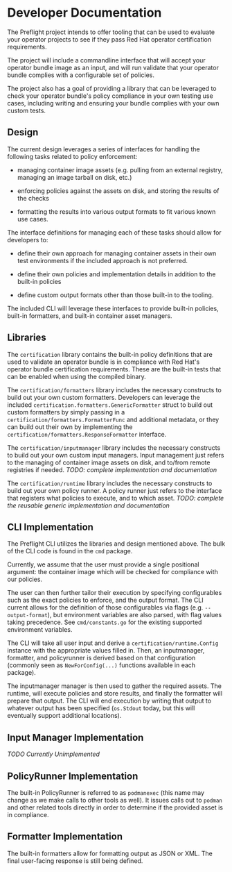 # Developer Documentation

The Preflight project intends to offer tooling that can be used to evaluate your
operator projects to see if they pass Red Hat operator certification
requirements.

The project will include a commandline interface that will accept your operator
bundle image as an input, and will run validate that your operator bundle
complies with a configurable set of policies.

The project also has a goal of providing a library that can be leveraged to
check your operator bundle's policy compliance in your own testing use cases,
including writing and ensuring your bundle complies with your own custom tests.

## Design

The current design leverages a series of interfaces for handling the following
tasks related to policy enforcement:

* managing container image assets (e.g. pulling from an external registry,
  managing an image tarball on disk, etc.)

* enforcing policies against the assets on disk, and storing the results of the
  checks

* formatting the results into various output formats to fit various known use
  cases.

The interface definitions for managing each of these tasks should allow for
developers to:

* define their own approach for managing container assets in their own test
  environments if the included approach is not preferred.

* define their own policies and implementation details in addition to the
  built-in policies

* define custom output formats other than those built-in to the tooling.

The included CLI will leverage these interfaces to provide built-in policies,
built-in formatters, and built-in container asset managers. 

## Libraries

The `certification` library contains the built-in policy definitions that are
used to validate an operator bundle is in compliance with Red Hat's operator
bundle certification requirements. These are the built-in tests that can be
enabled when using the compiled binary.

The `certification/formatters` library includes the necessary constructs to
build out your own custom formatters. Developers can leverage the included
`certification.formatters.GenericFormatter` struct to build out custom
formatters by simply passing in a `certification/formatters.FormatterFunc` and
additional metadata, or they can build out their own by implementing the
`certification/formatters.ResponseFormatter` interface.

The `certification/inputmanager` library includes the necessary constructs to
build out your own custom input managers. Input management just refers to the
managing of container image assets on disk, and to/from remote registries if
needed.
*TODO: complete implementation and documentation*

The `certification/runtime` library includes the necessary constructs to build
out your own policy runner. A policy runner just refers to the interface that
registers what policies to execute, and to which asset.
*TODO: complete the reusable generic implementation and documentation*

## CLI Implementation

The Preflight CLI utilizes the libraries and design mentioned above. The bulk
of the CLI code is found in the `cmd` package.

Currently, we assume that the user must provide a single positional argument:
the container image which will be checked for compliance with our policies.

The user can then further tailor their execution by specifying configurables
such as the exact policies to enforce, and the output format. The CLI current
allows for the definition of those configurables via flags (e.g.
`--output-format`), but environment variables are also parsed, with flag values
taking precedence. See `cmd/constants.go` for the existing supported environment
variables. 

The CLI will take all user input and derive a `certification/runtime.Config`
instance with the appropriate values filled in. Then, an inputmanager,
formatter, and policyrunner is derived based on that configuration (commonly
seen as `NewForConfig(...)` functions available in each package).

The inputmanager manager is then used to gather the required assets. The
runtime, will execute policies and store results, and finally the formatter will
prepare that output. The CLI will end execution by writing that output to
whatever output has been specified (`os.Stdout` today, but this will eventually
support additional locations).

## Input Manager Implementation

*TODO Currently Unimplemented*

## PolicyRunner Implementation

The built-in PolicyRunner is referred to as `podmanexec` (this name may change
as we make calls to other tools as well). It issues calls out to `podman` and
other related tools directly in order to determine if the provided asset is in
compliance.

## Formatter Implementation

The built-in formatters allow for formatting output as JSON or XML. The final
user-facing response is still being defined.
